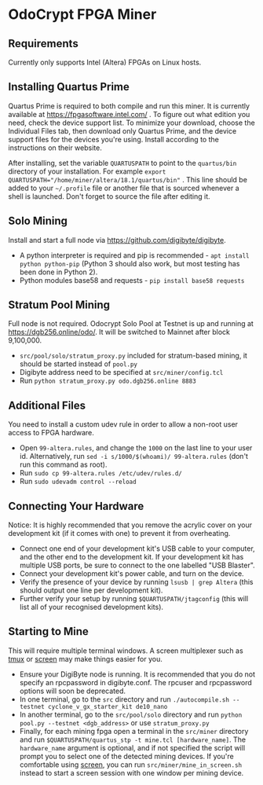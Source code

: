OdoCrypt FPGA Miner
===================

Requirements
------------

Currently only supports Intel (Altera) FPGAs on Linux hosts.

Installing Quartus Prime
------------------------

Quartus Prime is required to both compile and run this miner.  It is currently available at
<https://fpgasoftware.intel.com/> .  To figure out what edition you need, check the device
support list.  To minimize your download, choose the Individual Files tab, then download only
Quartus Prime, and the device support files for the devices you're using.  Install according
to the instructions on their website.

After installing, set the variable ``QUARTUSPATH`` to point to the ``quartus/bin`` directory of
your installation.  For example ``export QUARTUSPATH="/home/miner/altera/18.1/quartus/bin"`` .
This line should be added to your ``~/.profile`` file or another file that is sourced whenever a
shell is launched.  Don't forget to source the file after editing it.

Solo Mining
-----------

Install and start a full node via <https://github.com/digibyte/digibyte>.

* A python interpreter is required and pip is recommended - ``apt install python python-pip`` (Python 3 should also work, but most testing has been done in Python 2).
* Python modules base58 and requests - ``pip install base58 requests``

Stratum Pool Mining
-------------------

Full node is not required. Odocrypt Solo Pool at Testnet is up and running at <https://dgb256.online/odo/>.
It will be switched to Mainnet after block 9,100,000.

* ``src/pool/solo/stratum_proxy.py`` included for stratum-based mining, it should be started instead of ``pool.py``
* Digibyte address need to be specified at ``src/miner/config.tcl``
* Run ``python stratum_proxy.py odo.dgb256.online 8883``

Additional Files
----------------

You need to install a custom udev rule in order to allow a non-root user access to FPGA hardware.

* Open ``99-altera.rules``, and change the ``1000`` on the last line to your user id.  Alternatively, run ``sed -i s/1000/$(whoami)/ 99-altera.rules`` (don't run this command as root).
* Run ``sudo cp 99-altera.rules /etc/udev/rules.d/``
* Run ``sudo udevadm control --reload``

Connecting Your Hardware
------------------------

Notice: It is highly recommended that you remove the acrylic cover on your development kit (if it comes with one) to prevent it from overheating.

* Connect one end of your development kit's USB cable to your computer, and the other end to the development kit.  If your development kit has multiple USB ports, be sure to connect to the one labelled "USB Blaster".
* Connect your development kit's power cable, and turn on the device.
* Verify the presence of your device by running ``lsusb | grep Altera`` (this should output one line per development kit).
* Further verify your setup by running ``$QUARTUSPATH/jtagconfig`` (this will list all of your recognised development kits).

Starting to Mine
----------------

This will require multiple terminal windows.  A screen multiplexer such as [tmux](https://github.com/tmux/tmux/wiki) or [screen](https://www.gnu.org/software/screen/) may make things easier for you.

* Ensure your DigiByte node is running.  It is recommended that you do not specify an rpcpassword in digibyte.conf.  The rpcuser and rpcpassword options will soon be deprecated.
* In one terminal, go to the ``src`` directory and run ``./autocompile.sh --testnet cyclone_v_gx_starter_kit de10_nano``
* In another terminal, go to the ``src/pool/solo`` directory and run ``python pool.py --testnet <dgb_address>`` or use ``stratum_proxy.py``
* Finally, for each mining fpga open a terminal in the ``src/miner`` directory and run ``$QUARTUSPATH/quartus_stp -t mine.tcl [hardware_name]``.  The ``hardware_name`` argument is optional, and if not specified the script will prompt you to select one of the detected mining devices.  If you're comfortable using [screen](https://www.gnu.org/software/screen/), you can run ``src/miner/mine_in_screen.sh`` instead to start a screen session with one window per mining device.

